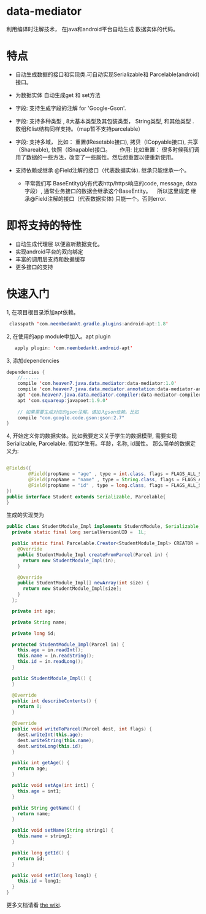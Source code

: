 data-mediator
=======================================

利用编译时注解技术， 在java和android平台自动生成 数据实体的代码。

# 特点
- 自动生成数据的接口和实现类.可自动实现Serializable和 Parcelable(android)接口。
- 为数据实体 自动生成get 和 set方法 
- 字段: 支持生成字段的注解 for 'Google-Gson'.
- 字段: 支持多种类型 , 8大基本类型及其包装类型， String类型, 和其他类型 . 数组和list结构同样支持。（map暂不支持parcelable）
- 字段: 支持多域， 比如： 重置(IResetable接口), 拷贝（ICopyable接口), 共享（Shareable), 快照（ISnapable)接口。
      作用: 比如重置： 很多时候我们调用了数据的一些方法，改变了一些属性。然后想重置以便重新使用。
      
- 支持依赖或继承 @Field注解的接口（代表数据实体). 继承只能继承一个。
   * 平常我们写 BaseEntity(内有代表http/https响应的code, message, data字段）, 通常业务接口的数据会继承这个BaseEntity。
    所以这里规定 继承@Field注解的接口（代表数据实体) 只能一个。否则error.

# 即将支持的特性
- 自动生成代理层 以便监听数据变化。
- 实现android平台的双向绑定
- 丰富的调用层支持和数据缓存
- 更多接口的支持

# 快速入门

1, 在项目根目录添加apt依赖。
```java
 classpath 'com.neenbedankt.gradle.plugins:android-apt:1.8'
```

2, 在使用的app module中加入。apt plugin
```java
   apply plugin: 'com.neenbedankt.android-apt'
```

3, 添加dependencies
```java
dependencies {
    //......
    compile 'com.heaven7.java.data.mediator:data-mediator:1.0'
    compile 'com.heaven7.java.data.mediator.annotation:data-mediator-annotations:1.0'
    apt 'com.heaven7.java.data.mediator.compiler:data-mediator-compiler:1.0'
    apt 'com.squareup:javapoet:1.9.0'
    
    // 如果需要生成对应的gson注解。请加入gson依赖。比如
    compile "com.google.code.gson:gson:2.7"
}
```

4, 开始定义你的数据实体。比如我要定义关于学生的数据模型, 需要实现Serializable, Parcelable. 
假如学生有。年龄，名称, id属性。
那么简单的数据定义为:
```java

@Fields({
        @Field(propName = "age" , type = int.class, flags = FLAGS_ALL_SCOPES),
        @Field(propName = "name" , type = String.class, flags = FLAGS_ALL_SCOPES),
        @Field(propName = "id" , type = long.class, flags = FLAGS_ALL_SCOPES),
})
public interface Student extends Serializable, Parcelable{
}
```

生成的实现类为
```java
public class StudentModule_Impl implements StudentModule, Serializable, Parcelable {
  private static final long serialVersionUID =  1L;

  public static final Parcelable.Creator<StudentModule_Impl> CREATOR = new Parcelable.Creator<StudentModule_Impl>() {
    @Override
    public StudentModule_Impl createFromParcel(Parcel in) {
      return new StudentModule_Impl(in);
    }

    @Override
    public StudentModule_Impl[] newArray(int size) {
      return new StudentModule_Impl[size];
    }
  };

  private int age;

  private String name;

  private long id;

  protected StudentModule_Impl(Parcel in) {
    this.age = in.readInt();
    this.name = in.readString();
    this.id = in.readLong();
  }

  public StudentModule_Impl() {
  }

  @Override
  public int describeContents() {
    return 0;
  }

  @Override
  public void writeToParcel(Parcel dest, int flags) {
    dest.writeInt(this.age);
    dest.writeString(this.name);
    dest.writeLong(this.id);
  }

  public int getAge() {
    return age;
  }

  public void setAge(int int1) {
    this.age = int1;
  }

  public String getName() {
    return name;
  }

  public void setName(String string1) {
    this.name = string1;
  }

  public long getId() {
    return id;
  }

  public void setId(long long1) {
    this.id = long1;
  }
}

```

更多文档请看 [the wiki](https://github.com/LightSun/data-mediator/wiki).





